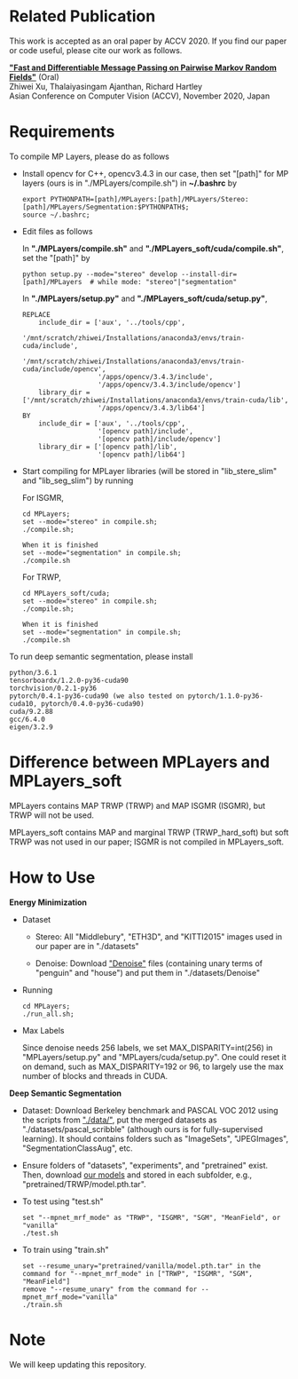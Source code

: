 # Related Publication

  This work is accepted as an oral paper by ACCV 2020. If you find our paper or code useful, please cite our work as follows.

  [**"Fast and Differentiable Message Passing on Pairwise Markov Random Fields"**](https://arxiv.org/abs/1910.10892) (Oral)\
  Zhiwei Xu, Thalaiyasingam Ajanthan, Richard Hartley\
  Asian Conference on Computer Vision (ACCV), November 2020, Japan

# Requirements
  To compile MP Layers, please do as follows
  
  - Install opencv for C++, opencv3.4.3 in our case, then set "[path]" for MP layers (ours is in "./MPLayers/compile.sh") in **~/.bashrc** by
    ```
    export PYTHONPATH=[path]/MPLayers:[path]/MPLayers/Stereo:[path]/MPLayers/Segmentation:$PYTHONPATH$;
    source ~/.bashrc;
    ```

  - Edit files as follows

    In **"./MPLayers/compile.sh"** and **"./MPLayers_soft/cuda/compile.sh"**, set the "[path]" by
    ```
    python setup.py --mode="stereo" develop --install-dir=[path]/MPLayers  # while mode: "stereo"|"segmentation"
    ```

    In **"./MPLayers/setup.py"** and **"./MPLayers_soft/cuda/setup.py"**,
    ```
    REPLACE
        include_dir = ['aux', '../tools/cpp',
                       '/mnt/scratch/zhiwei/Installations/anaconda3/envs/train-cuda/include',
                       '/mnt/scratch/zhiwei/Installations/anaconda3/envs/train-cuda/include/opencv',
                       '/apps/opencv/3.4.3/include',
                       '/apps/opencv/3.4.3/include/opencv']
        library_dir = ['/mnt/scratch/zhiwei/Installations/anaconda3/envs/train-cuda/lib',
                       '/apps/opencv/3.4.3/lib64']
    BY
        include_dir = ['aux', '../tools/cpp',
                       '[opencv path]/include',
                       '[opencv path]/include/opencv']
        library_dir = ['[opencv path]/lib',
                       '[opencv path]/lib64']
    ```
  - Start compiling for MPLayer libraries (will be stored in "lib_stere_slim" and "lib_seg_slim") by running
    
    For ISGMR,
    ```
    cd MPLayers;
    set --mode="stereo" in compile.sh;
    ./compile.sh;
    
    When it is finished
    set --mode="segmentation" in compile.sh;
    ./compile.sh
    ```

    For TRWP,
    ```
    cd MPLayers_soft/cuda;
    set --mode="stereo" in compile.sh;
    ./compile.sh;
    
    When it is finished
    set --mode="segmentation" in compile.sh;
    ./compile.sh
    ```
To run deep semantic segmentation, please install
  
  ```
  python/3.6.1
  tensorboardx/1.2.0-py36-cuda90
  torchvision/0.2.1-py36
  pytorch/0.4.1-py36-cuda90 (we also tested on pytorch/1.1.0-py36-cuda10, pytorch/0.4.0-py36-cuda90)
  cuda/9.2.88
  gcc/6.4.0
  eigen/3.2.9
  ```

# Difference between MPLayers and MPLayers_soft
  
  MPLayers contains MAP TRWP (TRWP) and MAP ISGMR (ISGMR), but TRWP will not be used.
  
  MPLayers_soft contains MAP and marginal TRWP (TRWP_hard_soft) but soft TRWP was not used in our paper; ISGMR is not compiled in MPLayers_soft.


# How to Use

**Energy Minimization**
  
- Dataset
    
  - Stereo: All "Middlebury", "ETH3D", and "KITTI2015" images used in our paper are in "./datasets"
      
  - Denoise: Download ["Denoise"](https://1drv.ms/u/s!AngC1-tRlyPMgS7cZ4MNqS1VD4Nf?e=lb94Rg) files (containing unary terms of "penguin" and "house") and put them in "./datasets/Denoise"
    
- Running
  ```
  cd MPLayers;
  ./run_all.sh;
  ```
  
- Max Labels

  Since denoise needs 256 labels, we set MAX_DISPARITY=int(256) in "MPLayers/setup.py" and "MPLayers/cuda/setup.py".
  One could reset it on demand, such as MAX_DISPARITY=192 or 96, to largely use the max number of blocks and threads in CUDA.
  
**Deep Semantic Segmentation**

  - Dataset: Download Berkeley benchmark and PASCAL VOC 2012 using the scripts from ["./data/"](https://github.com/meng-tang/rloss.git), put the merged datasets as "./datasets/pascal_scribble" (although ours is for fully-supervised learning).
    It should contains folders such as "ImageSets", "JPEGImages", "SegmentationClassAug", etc.
  
  - Ensure folders of "datasets", "experiments", and "pretrained" exist.
    Then, download [our models](https://1drv.ms/u/s!AngC1-tRlyPMgRx6ahmhqxqJDf65?e=UQRUBN) and stored in each subfolder, e.g., "pretrained/TRWP/model.pth.tar".
      
  - To test using "test.sh"
    ```
    set "--mpnet_mrf_mode" as "TRWP", "ISGMR", "SGM", "MeanField", or "vanilla"
    ./test.sh
    ```
      
  - To train using "train.sh"
    ```
    set --resume_unary="pretrained/vanilla/model.pth.tar" in the command for "--mpnet_mrf_mode" in ["TRWP", "ISGMR", "SGM", "MeanField"]
    remove "--resume_unary" from the command for --mpnet_mrf_mode="vanilla"
    ./train.sh
    ```
  
# Note
  We will keep updating this repository.
